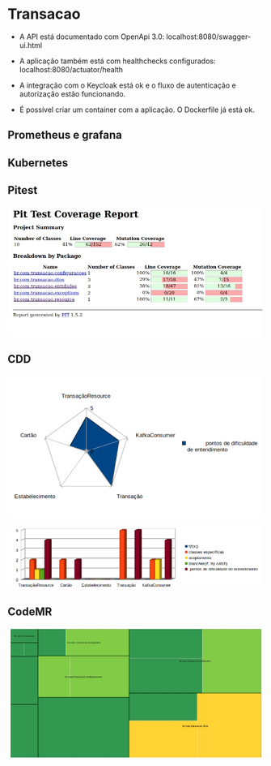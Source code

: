 # Transacao


- A API está documentado com OpenApi 3.0: localhost:8080/swagger-ui.html

- A aplicação também está com healthchecks configurados: localhost:8080/actuator/health

- A integração com o Keycloak está ok e o fluxo de autenticação e autorização estão funcionando.

- É possível criar um container com a aplicação. O Dockerfile já está ok.


## Prometheus e grafana

## Kubernetes


## Pitest

![](/readme-images/testesTransacao.jpg)


## CDD

![](/readme-images/grafico1.png)

![](/readme-images/grafico2.png)



## CodeMR

![](/readme-images/transacaoCodeMR.jpg)
